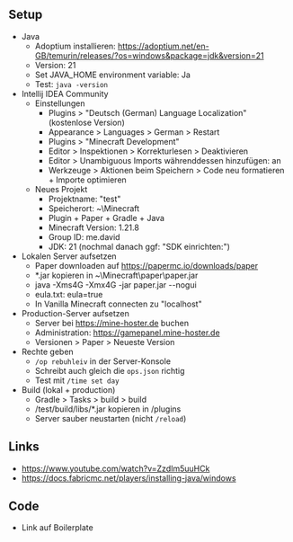 ## Setup

- Java
  - Adoptium installieren: https://adoptium.net/en-GB/temurin/releases/?os=windows&package=jdk&version=21
  - Version: 21
  - Set JAVA_HOME environment variable: Ja
  - Test: `java -version`
- Intellij IDEA Community
  - Einstellungen
    - Plugins > "Deutsch (German) Language Localization" (kostenlose Version)
    - Appearance > Languages > German > Restart
    - Plugins > "Minecraft Development"
    - Editor > Inspektionen > Korrekturlesen > Deaktivieren
    - Editor > Unambiguous Imports währenddessen hinzufügen: an
    - Werkzeuge > Aktionen beim Speichern > Code neu formatieren + Importe optimieren
  - Neues Projekt
    - Projektname: "test"
    - Speicherort: ~\Minecraft
    - Plugin + Paper + Gradle + Java
    - Minecraft Version: 1.21.8
    - Group ID: me.david
    - JDK: 21 (nochmal danach ggf: "SDK einrichten:")
- Lokalen Server aufsetzen
  - Paper downloaden auf https://papermc.io/downloads/paper
  - *.jar kopieren in ~\Minecraft\paper\paper.jar
  - java -Xms4G -Xmx4G -jar paper.jar --nogui
  - eula.txt: eula=true
  - In Vanilla Minecraft connecten zu "localhost"
- Production-Server aufsetzen
  - Server bei https://mine-hoster.de buchen
  - Administration: https://gamepanel.mine-hoster.de
  - Versionen > Paper > Neueste Version
- Rechte geben
  - `/op rebuhleiv` in der Server-Konsole
  - Schreibt auch gleich die `ops.json` richtig
  - Test mit `/time set day`
- Build (lokal + production)
  - Gradle > Tasks > build > build
  - /test/build/libs/\*.jar kopieren in /plugins
  - Server sauber neustarten (nicht `/reload`)

## Links

- https://www.youtube.com/watch?v=ZzdIm5uuHCk
- https://docs.fabricmc.net/players/installing-java/windows

## Code

- Link auf Boilerplate